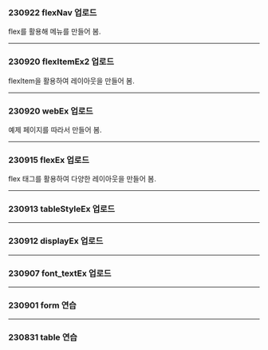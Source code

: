 ### 230922 flexNav 업로드 ###
flex를 활용해 메뉴를 만들어 봄.

 - - - - -

### 230920 flexItemEx2 업로드 ###
flexItem을 활용하여 레이아웃을 만들어 봄.

 - - - - - 

### 230920 webEx 업로드 ###
예제 페이지를 따라서 만들어 봄.

 - - - - -

### 230915 flexEx 업로드 ###
flex 태그를 활용하여 다양한 레이아웃을 만들어 봄.

 - - - - -

### 230913 tableStyleEx 업로드 ###

 - - - - -

### 230912 displayEx 업로드 ###

 - - - - -

### 230907 font_textEx 업로드 ###

 - - - - -

### 230901 form 연습 ###

 - - - - -

### 230831 table 연습 ###




